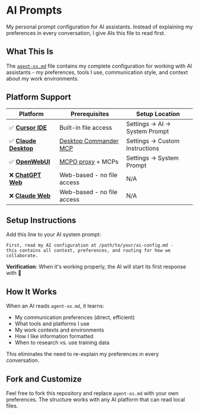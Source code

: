 # AI Prompts

My personal prompt configuration for AI assistants. Instead of explaining my preferences in every conversation, I give AIs this file to read first.

## What This Is

The [`agent-os.md`](./agent-os.md) file contains my complete configuration for working with AI assistants - my preferences, tools I use, communication style, and context about my work environments.

## Platform Support

| Platform | Prerequisites | Setup Location |
|----------|---------------|----------------|
| ✅ **[Cursor IDE](https://cursor.com/)** | Built-in file access | Settings → AI → System Prompt |
| ✅ **[Claude Desktop](https://claude.ai/download)** | [Desktop Commander MCP](https://desktopcommander.app/) | Settings → Custom Instructions |
| ✅ **[OpenWebUI](https://openwebui.com/)** | [MCPO proxy](https://github.com/open-webui/mcpo) + MCPs | Settings → System Prompt |
| ❌ **[ChatGPT Web](https://chatgpt.com/)** | Web-based - no file access | N/A |
| ❌ **[Claude Web](https://claude.ai/)** | Web-based - no file access | N/A |
## Setup Instructions

Add this line to your AI system prompt:

```
First, read my AI configuration at /path/to/your/ai-config.md -
this contains all context, preferences, and routing for how we collaborate.
```

**Verification**: When it's working properly, the AI will start its first response with 🙌

## How It Works

When an AI reads `agent-os.md`, it learns:
- My communication preferences (direct, efficient)
- What tools and platforms I use
- My work contexts and environments  
- How I like information formatted
- When to research vs. use training data

This eliminates the need to re-explain my preferences in every conversation.

## Fork and Customize

Feel free to fork this repository and replace `agent-os.md` with your own preferences. The structure works with any AI platform that can read local files. 